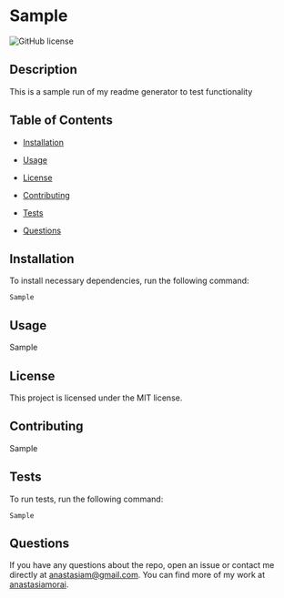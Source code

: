 # Sample
![GitHub license](https://img.shields.io/badge/license-MIT-blue.svg)
## Description
This is a sample run of my readme generator to test functionality
## Table of Contents
* [Installation](#installation)
* [Usage](#usage)

* [License](#license)

* [Contributing](#contributing)
* [Tests](#tests)
* [Questions](#questions)
## Installation
To install necessary dependencies, run the following command:
```
Sample
```
## Usage
Sample
## License
This project is licensed under the MIT license.
## Contributing
Sample
## Tests
To run tests, run the following command:
```
Sample
```
## Questions
If you have any questions about the repo, open an issue or contact me directly at anastasiam@gmail.com. You can find more of my work at [anastasiamorai](https://github.com/anastasiamorai/).
